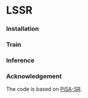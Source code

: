 # LSSR

### Installation


### Train



### Inference



### Acknowledgement
The code is based on [PiSA-SR](https://github.com/csslc/PiSA-SR/tree/main).
